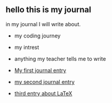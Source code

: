 ##  hello this is my journal

in my journal I will write about.
- my coding journey
- my intrest
- anything my teacher tells me to write

- [My first journal entry](entries/terminal.md)
- [my second journal entry](entries/journal.entry.2.md)
- [ third entry about LaTeX](entries/journal.latex.md)

